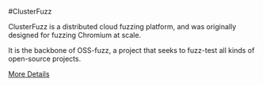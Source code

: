 #ClusterFuzz

ClusterFuzz is a distributed cloud fuzzing platform, and was originally designed for fuzzing Chromium at scale.

It is the backbone of OSS-fuzz, a project that seeks to fuzz-test all kinds of open-source projects.

[More Details](https://github.com/google/oss-fuzz/blob/master/docs/clusterfuzz.md)
